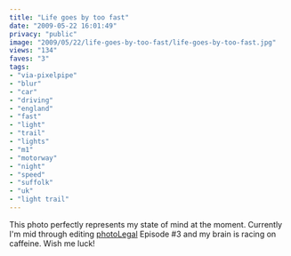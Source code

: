 ```yaml
---
title: "Life goes by too fast"
date: "2009-05-22 16:01:49"
privacy: "public"
image: "2009/05/22/life-goes-by-too-fast/life-goes-by-too-fast.jpg"
views: "134"
faves: "3"
tags:
- "via-pixelpipe"
- "blur"
- "car"
- "driving"
- "england"
- "fast"
- "light"
- "trail"
- "lights"
- "m1"
- "motorway"
- "night"
- "speed"
- "suffolk"
- "uk"
- "light trail"
---
```

This photo perfectly represents my state of mind at the moment. Currently I'm mid through editing <a href="http://www.photolegal.com">photoLegal</a> Episode #3 and my brain is racing on caffeine. Wish me luck!<a href="/photos/2009/05/23/life-goes-by-too-fast"></a>
